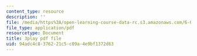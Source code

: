 ```yaml
---
content_type: resource
description: ''
file: /media/https%3A/open-learning-course-data-rc.s3.amazonaws.com/6-006-introduction-to-algorithms-spring-2020/94adc4c8376221c5c09a4e9bf1372d63_kshe8d8rxHo.pdf
file_type: application/pdf
resourcetype: Document
title: 3play pdf file
uid: 94adc4c8-3762-21c5-c09a-4e9bf1372d63
---
```

